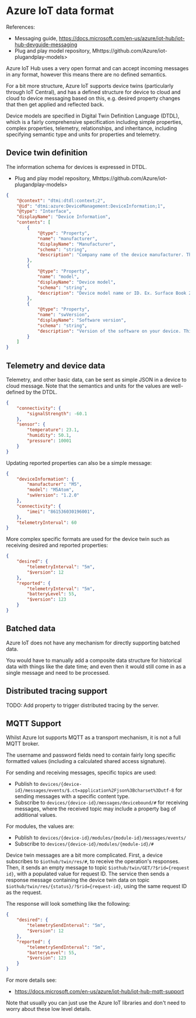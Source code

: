 Azure IoT data format
=====================

References:
* Messaging guide, <https://docs.microsoft.com/en-us/azure/iot-hub/iot-hub-devguide-messaging>
* Plug and play model repository, Mhttps://github.com/Azure/iot-plugandplay-models>

Azure IoT Hub uses a very open format and can accept incoming messages in any format, however this means there are no defined semantics.

For a bit more structure, Azure IoT supports device twins (particularly through IoT Central), and has a defined structure for device to cloud and cloud to device messaging based on this, e.g. desired property changes that then get applied and reflected back.

Device models are specified in Digital Twin Definition Language (DTDL), which is a fairly comprehensive specification including simple properties, complex properties, telemetry, relationships, and inheritance, including specifying semantic type and units for properties and telemetry.


Device twin definition
----------------------

The information schema for devices is expressed in DTDL.

* Plug and play model repository, Mhttps://github.com/Azure/iot-plugandplay-models>

```json
{
    "@context": "dtmi:dtdl:context;2",
    "@id": "dtmi:azure:DeviceManagement:DeviceInformation;1",
    "@type": "Interface",
    "displayName": "Device Information",
    "contents": [
        {
            "@type": "Property",
            "name": "manufacturer",
            "displayName": "Manufacturer",
            "schema": "string",
            "description": "Company name of the device manufacturer. This could be the same as the name of the original equipment manufacturer (OEM). Ex. Contoso."
        },
        {
            "@type": "Property",
            "name": "model",
            "displayName": "Device model",
            "schema": "string",
            "description": "Device model name or ID. Ex. Surface Book 2."
        },
        {
            "@type": "Property",
            "name": "swVersion",
            "displayName": "Software version",
            "schema": "string",
            "description": "Version of the software on your device. This could be the version of your firmware. Ex. 1.3.45"
        }
    ]
}
```

Telemetry and device data
-------------------------

Telemetry, and other basic data, can be sent as simple JSON in a device to cloud message. Note that the semantics and units for the values are well-defined by the DTDL.

```json
{
    "connectivity": {
        "signalStrength": -60.1
    },
    "sensor": {
        "temperature": 23.1,
        "humidity": 50.1,
        "pressure": 10001
    }
}
```

Updating reported properties can also be a simple message:

```json
{
    "deviceInformation": {
        "manufacturer": "M5",
        "model": "M5Atom",
        "swVersion": "1.2.0"
    },
    "connectivity": {
        "imei": "861536030196001",
    },
    "telemetryInterval": 60
}
```

More complex specific formats are used for the device twin such as receiving desired and reported properties:

```json
{
    "desired": {
        "telemetryInterval": "5m",
        "$version": 12
    },
    "reported": {
        "telemetryInterval": "5m",
        "batteryLevel": 55,
        "$version": 123
    }
}
```

Batched data
------------

Azure IoT does not have any mechanism for directly supporting batched data.

You would have to manually add a composite data structure for historical data with things like the date time; and even then it would still come in as a single message and need to be processed.


Distributed tracing support
---------------------------

TODO: Add property to trigger distributed tracing by the server.
 


MQTT Support
------------

Whilst Azure Iot supports MQTT as a transport mechanism, it is not a full MQTT broker.

The username and password fields need to contain fairly long specific formatted values (including a calculated shared access signature).

For sending and receiving messages, specific topics are used:
* Publish to `devices/{device-id}/messages/events/$.ct=application%2Fjson%3Bcharset%3Dutf-8` for sending messages with a specific content type.
* Subscribe to `devices/{device-id}/messages/devicebound/#` for receiving messages, where the received topic may include a property bag of additional values.

For modules, the values are:
* Publish to `devices/{device-id}/modules/{module-id}/messages/events/`
* Subscribe to `devices/{device-id}/modules/{module-id}/#`

Device twin messages are a bit more complicated. First, a device subscribes to `$iothub/twin/res/#`, to receive the operation's responses. Then, it sends an empty message to topic `$iothub/twin/GET/?$rid={request id}`, with a populated value for request ID. The service then sends a response message containing the device twin data on topic `$iothub/twin/res/{status}/?$rid={request-id}`, using the same request ID as the request.

The response will look something like the following:

```json
{
    "desired": {
        "telemetrySendInterval": "5m",
        "$version": 12
    },
    "reported": {
        "telemetrySendInterval": "5m",
        "batteryLevel": 55,
        "$version": 123
    }
}
```

For more details see:
* <https://docs.microsoft.com/en-us/azure/iot-hub/iot-hub-mqtt-support>

Note that usually you can just use the Azure IoT libraries and don't need to worry about these low level details.



